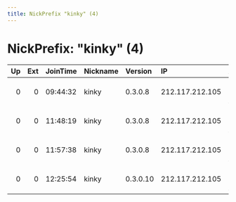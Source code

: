 ```yaml
---
title: NickPrefix "kinky" (4)
---
```


# NickPrefix: "kinky" (4)

|   Up |   Ext | JoinTime   | Nickname   | Version   | IP              | AS                    | CC   |   ORp |   Dirp | OS    | Contact                |   eFamMembers |
|-----:|------:|:-----------|:-----------|:----------|:----------------|:----------------------|:-----|------:|-------:|:------|:-----------------------|--------------:|
|    0 |     0 | 09:44:32   | kinky      | 0.3.0.8   | 212.117.212.105 | Backbone Solutions AG | ch   |  9001 |      0 | Linux | kinkytor at kys dot li |             1 |
|    0 |     0 | 11:48:19   | kinky      | 0.3.0.8   | 212.117.212.105 | Backbone Solutions AG | ch   |  9001 |      0 | Linux | kinkytor at kys dot li |             1 |
|    0 |     0 | 11:57:38   | kinky      | 0.3.0.8   | 212.117.212.105 | Backbone Solutions AG | ch   |  9001 |      0 | Linux | kinkytor at kys dot li |             1 |
|    0 |     0 | 12:25:54   | kinky      | 0.3.0.10  | 212.117.212.105 | Backbone Solutions AG | ch   |  9001 |      0 | Linux | kinkytor at kys dot li |             1 |
